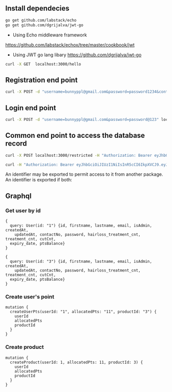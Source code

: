 ## Install dependecies

```bash
go get github.com/labstack/echo
go get github.com/dgrijalva/jwt-go
```

* Using Echo middleware framework

https://github.com/labstack/echox/tree/master/cookbook/jwt

* Using JWT go lang libary
https://github.com/dgrijalva/jwt-go

```bash
curl -X GET  localhost:3000/hello
```


## Registration end point
```bash
curl -X POST -d "username=bunnyppl@gmail.com&password=password1234&contactNo=12345678" localhost:3000/register -H "Content-Type: application/x-www-form-urlencoded"
```

## Login end point
```bash
curl -X POST -d "username=bunnyppl@gmail.com&password=password@123" localhost:3000/login -H "Content-Type: application/x-www-form-urlencoded"
```


## Common end point to access the database record
```bash
curl -X POST localhost:3000/restricted -H "Authorization: Bearer eyJhbGciOiJIUzI1NiIsInR5cCI6IkpXVCJ9.eyJhZG1pbiI6dHJ1ZSwiZXhwIjoxNTQyNTI4MTMyLCJuYW1lIjoiYnVubnlwcGxAZ21haWwuY29tIn0.K0NOmo2uEd10iKkhEy16gbPfZVfkT9KPLGVyXf7bkm4"
```

```bash
curl -H "Authorization: Bearer eyJhbGciOiJIUzI1NiIsInR5cCI6IkpXVCJ9.eyJhZG1pbiI6dHJ1ZSwiZXhwIjoxNTQyNTI4MTMyLCJuYW1lIjoiYnVubnlwcGxAZ21haWwuY29tIn0.K0NOmo2uEd10iKkhEy16gbPfZVfkT9KPLGVyXf7bkm4" -X POST -d '{ query: User(id: "1") { id, firstname, lastname }}' http://localhost:3000/restricted
```

An identifier may be exported to permit access to it from another package. An identifier is exported if both:

## Graphql
### Get user by id
```
{ 
  query: User(id: "1") {id, firstname, lastname, email, isAdmin, createdAt, 
  	updatedAt, contactNo, password, hairloss_treatment_cnt, treatment_cnt, cutCnt, 
  expiry_date, ptsBalance}
}

{ 
  query: User(id: "3") {id, firstname, lastname, email, isAdmin, createdAt, 
  	updatedAt, contactNo, password, hairloss_treatment_cnt, treatment_cnt, cutCnt, 
  expiry_date, ptsBalance}
}
```

### Create user's point

```
mutation {
  createUserPts(userId: "1", allocatedPts: "11", productId: "3") {
    userId
    allocatedPts
    productId
  }
}
```

### Create product

```
mutation {
  createProduct(userId: 1, allocatedPts: 11, productId: 3) {
    userId
    allocatedPts
    productId
  }
}
```